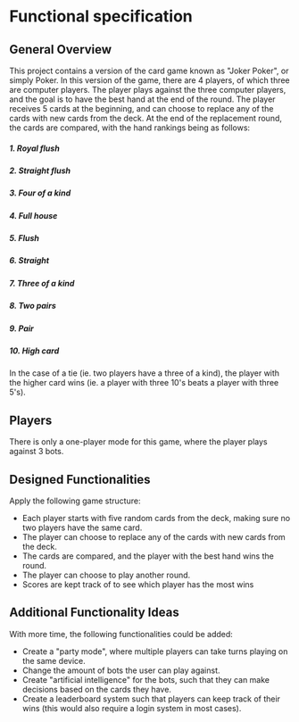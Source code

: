 # Functional specification
## General Overview
This project contains a version of the card game known as "Joker Poker", or simply Poker. In this version of the game, there are 4 players, of which three are computer players. The player plays against the three computer players, and the goal is to have the best hand at the end of the round. The player receives 5 cards at the beginning, and can choose to replace any of the cards with new cards from the deck. At the end of the replacement round, the cards are compared, with the hand rankings being as follows:
##### 1. Royal flush
##### 2. Straight flush
##### 3. Four of a kind
##### 4. Full house
##### 5. Flush
##### 6. Straight
##### 7. Three of a kind
##### 8. Two pairs
##### 9. Pair
##### 10. High card
In the case of a tie (ie. two players have a three of a kind), the player with the higher card wins (ie. a player with three 10's beats a player with three 5's).

## Players
There is only a one-player mode for this game, where the player plays against 3 bots.

## Designed Functionalities
Apply the following game structure:
* Each player starts with five random cards from the deck, making sure no two players have the same card.
* The player can choose to replace any of the cards with new cards from the deck.
* The cards are compared, and the player with the best hand wins the round.
* The player can choose to play another round.
* Scores are kept track of to see which player has the most wins

## Additional Functionality Ideas
With more time, the following functionalities could be added:
* Create a "party mode", where multiple players can take turns playing on the same device.
* Change the amount of bots the user can play against.
* Create "artificial intelligence" for the bots, such that they can make decisions based on the cards they have.
* Create a leaderboard system such that players can keep track of their wins (this would also require a login system in most cases). 
